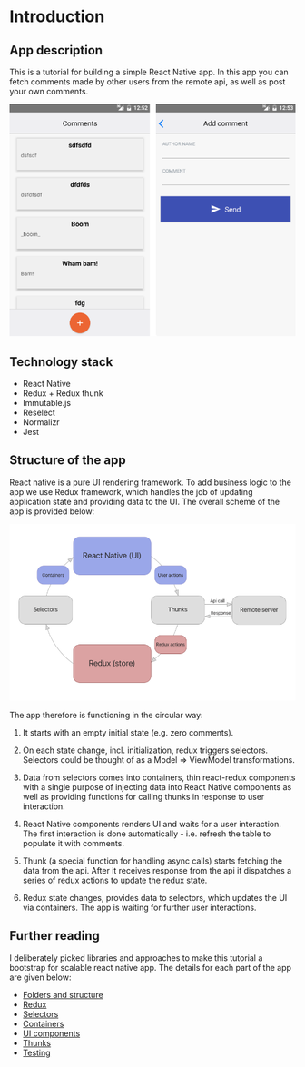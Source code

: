 # Introduction

## App description

This is a tutorial for building a simple React Native app. 
In this app you can fetch comments made by other users from the remote api,
as well as post your own comments.

![App screen](images/screen.png)

## Technology stack

- React Native
- Redux + Redux thunk
- Immutable.js
- Reselect
- Normalizr
- Jest

## Structure of the app

React native is a pure UI rendering framework. To add business logic to the app we use Redux
framework, which handles the job of updating application state and providing data to the UI.
The overall scheme of the app is provided below:

![Scheme](images/scheme.png)

The app therefore is functioning in the circular way: 

1. It starts with an empty initial state (e.g. zero comments). 

2. On each state change, incl. initialization, redux triggers selectors. Selectors
could be thought of as a Model => ViewModel transformations.

3. Data from selectors comes into containers, thin react-redux components with a single
purpose of injecting data into React Native components as well as providing functions
for calling thunks in response to user interaction.

4. React Native components renders UI and waits for a user interaction. The first interaction
is done automatically - i.e. refresh the table to populate it with comments.
 
5. Thunk (a special function for handling async calls) starts fetching the data from the api.
After it receives response from the api it dispatches a series of redux actions to update
the redux state.

6. Redux state changes, provides data to selectors, which updates the UI via containers.
The app is waiting for further user interactions.

## Further reading

I deliberately picked libraries and approaches to make this tutorial a bootstrap
for scalable react native app. The details for each part of the app are given below:

- [Folders and structure](Structure.md)
- [Redux](Redux.md)
- [Selectors](Selectors.md)
- [Containers](Containers.md)
- [UI components](UI.md)
- [Thunks](Thunks.md)
- [Testing](Testing.md)
